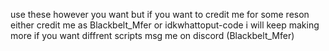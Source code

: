 use these however you want but if you want to credit me for some reson either credit me as Blackbelt_Mfer or idkwhattoput-code
i will keep making more if you want diffrent scripts msg me on discord (Blackbelt_Mfer) 
